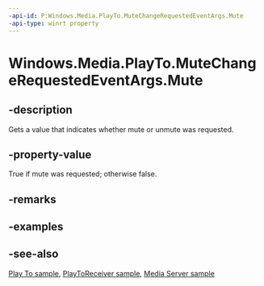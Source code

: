 ```yaml
---
-api-id: P:Windows.Media.PlayTo.MuteChangeRequestedEventArgs.Mute
-api-type: winrt property
---
```


<!-- Property syntax
public bool Mute { get; }
-->

# Windows.Media.PlayTo.MuteChangeRequestedEventArgs.Mute

## -description
Gets a value that indicates whether mute or unmute was requested.

## -property-value
True if mute was requested; otherwise false.

## -remarks

## -examples

## -see-also
[Play To sample](https://github.com/microsoftarchive/msdn-code-gallery-microsoft/tree/master/Official%20Windows%20Platform%20Sample/Windows%208%20app%20samples/%5BC%2B%2B%5D-Windows%208%20app%20samples/C%2B%2B/Windows%208%20app%20samples/Media%20Play%20To%20sample%20(Windows%208)), [PlayToReceiver sample](https://go.microsoft.com/fwlink/p/?linkid=245167), [Media Server sample](https://go.microsoft.com/fwlink/p/?linkid=245168)
